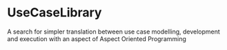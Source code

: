 # UseCaseLibrary
A search for simpler translation between use case modelling, development and execution with an aspect of Aspect Oriented Programming
